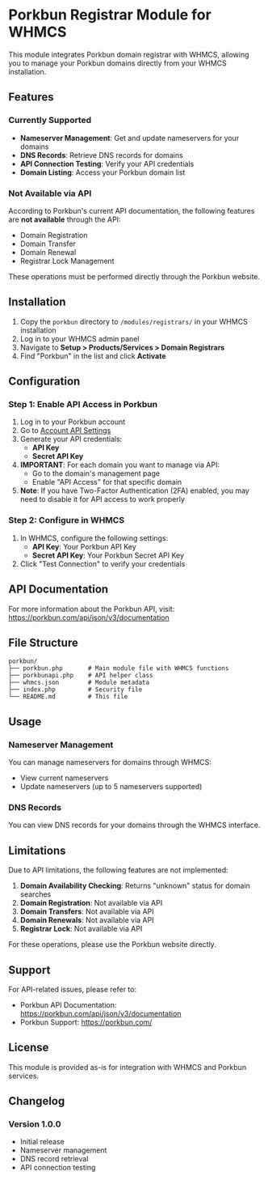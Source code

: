 # Porkbun Registrar Module for WHMCS

This module integrates Porkbun domain registrar with WHMCS, allowing you to manage your Porkbun domains directly from your WHMCS installation.

## Features

### Currently Supported

- **Nameserver Management**: Get and update nameservers for your domains
- **DNS Records**: Retrieve DNS records for domains
- **API Connection Testing**: Verify your API credentials
- **Domain Listing**: Access your Porkbun domain list

### Not Available via API

According to Porkbun's current API documentation, the following features are **not available** through the API:

- Domain Registration
- Domain Transfer
- Domain Renewal
- Registrar Lock Management

These operations must be performed directly through the Porkbun website.

## Installation

1. Copy the `porkbun` directory to `/modules/registrars/` in your WHMCS installation
2. Log in to your WHMCS admin panel
3. Navigate to **Setup > Products/Services > Domain Registrars**
4. Find "Porkbun" in the list and click **Activate**

## Configuration

### Step 1: Enable API Access in Porkbun

1. Log in to your Porkbun account
2. Go to [Account API Settings](https://porkbun.com/account/api)
3. Generate your API credentials:
   - **API Key**
   - **Secret API Key**
4. **IMPORTANT**: For each domain you want to manage via API:
   - Go to the domain's management page
   - Enable "API Access" for that specific domain
5. **Note**: If you have Two-Factor Authentication (2FA) enabled, you may need to disable it for API access to work properly

### Step 2: Configure in WHMCS

1. In WHMCS, configure the following settings:
   - **API Key**: Your Porkbun API Key
   - **Secret API Key**: Your Porkbun Secret API Key
2. Click "Test Connection" to verify your credentials

## API Documentation

For more information about the Porkbun API, visit:
https://porkbun.com/api/json/v3/documentation

## File Structure

```
porkbun/
├── porkbun.php       # Main module file with WHMCS functions
├── porkbunapi.php    # API helper class
├── whmcs.json        # Module metadata
├── index.php         # Security file
└── README.md         # This file
```

## Usage

### Nameserver Management

You can manage nameservers for domains through WHMCS:
- View current nameservers
- Update nameservers (up to 5 nameservers supported)

### DNS Records

You can view DNS records for your domains through the WHMCS interface.

## Limitations

Due to API limitations, the following features are not implemented:

1. **Domain Availability Checking**: Returns "unknown" status for domain searches
2. **Domain Registration**: Not available via API
3. **Domain Transfers**: Not available via API
4. **Domain Renewals**: Not available via API
5. **Registrar Lock**: Not available via API

For these operations, please use the Porkbun website directly.

## Support

For API-related issues, please refer to:
- Porkbun API Documentation: https://porkbun.com/api/json/v3/documentation
- Porkbun Support: https://porkbun.com/

## License

This module is provided as-is for integration with WHMCS and Porkbun services.

## Changelog

### Version 1.0.0
- Initial release
- Nameserver management
- DNS record retrieval
- API connection testing
